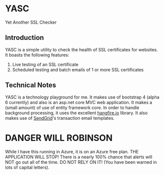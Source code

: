 ﻿# YASC
Yet Another SSL Checker

## Introduction
YASC is a simple utility to check the health of SSL certificates for websites. It boasts the following features:

1. Live testing of an SSL certificate
2. Scheduled testing and batch emails of 1 or more SSL certificates

## Technical Notes
YASC is a technology playground for me. It makes use of bootstrap 4 (alpha 6 currently) and also is an asp.net core MVC web application. It makes a (small amount) of use of 
entity framework core. In order to handle background processing, it uses the excellent [hangfire.io](http://hangfire.io) library. It also makes use of [SendGrid](http://www.sendgrid.com)'s transaction email templates.

# DANGER WILL ROBINSON
While I have this running in Azure, it is on an Azure free plan. THE APPLICATION WILL STOP! There is a nearly 100% chance that alerts will NOT go out all of the time. DO NOT RELY ON IT! (You have been warned in lots of capital letters).
